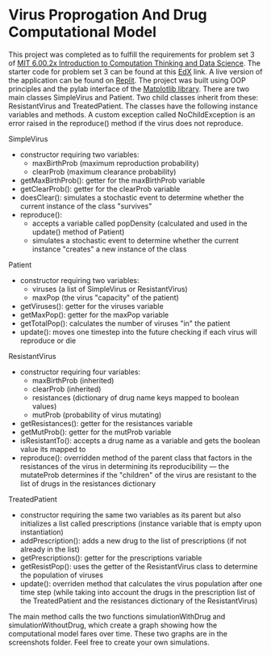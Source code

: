 # Virus Proprogation And Drug Computational Model 

This project was completed as to fulfill the requirements for problem set 3 of [MIT 6.00.2x Introduction to Computation Thinking and Data Science](https://online-learning.harvard.edu/course/cs50-introduction-computer-science?delta=0). The starter code for problem set 3 can be found at this [EdX](https://courses.edx.org/assets/courseware/v1/b79fcf3fba22dd033dd933c0ce9c1bc7/asset-v1:MITx+6.00.2x+1T2021+type@asset+block/ProblemSet3.zip) link. A live version of the application can be found on [Replit](https://replit.com/@john-albright/virus-drug-computational-model). The project was built using OOP principles and the pylab interface of the [Matplotlib library](https://matplotlib.org/). There are two main classes SimpleVirus and Patient. Two child classes inherit from these: ResistantVirus and TreatedPatient. The classes have the following instance variables and methods. A custom exception called NoChildException is an error raised in the reproduce() method if the virus does not reproduce. 

SimpleVirus
- constructor requiring two variables: 
  - maxBirthProb (maximum reproduction probability)
  - clearProb (maximum clearance probability)
- getMaxBirthProb(): getter for the maxBirthProb variable
- getClearProb(): getter for the clearProb variable
- doesClear(): simulates a stochastic event to determine whether the current instance of the class "survives"
- reproduce():
  - accepts a variable called popDensity (calculated and used in the update() method of Patient)
  - simulates a stochastic event to determine whether the current instance "creates" a new instance of the class

Patient 
- constructor requiring two variables: 
  - viruses (a list of SimpleVirus or ResistantVirus)
  - maxPop (the virus "capacity" of the patient)
- getViruses(): getter for the viruses variable
- getMaxPop(): getter for the maxPop variable
- getTotalPop(): calculates the number of viruses "in" the patient
- update(): moves one timestep into the future checking if each virus will reproduce or die

ResistantVirus
- constructor requiring four variables:
  - maxBirthProb (inherited)
  - clearProb (inherited)
  - resistances (dictionary of drug name keys mapped to boolean values)
  - mutProb (probability of virus mutating)
- getResistances(): getter for the resistances variable
- getMutProb(): getter for the mutProb variable
- isResistantTo(): accepts a drug name as a variable and gets the boolean value its mapped to
- reproduce(): overridden method of the parent class that factors in the resistances of the virus in determining its reproducibility — the mutateProb determines if the "children" of the virus are resistant to the list of drugs in the resistances dictionary 

TreatedPatient
- constructor requiring the same two variables as its parent but also initializes a list called prescriptions (instance variable that is empty upon instantiation)
- addPrescription(): adds a new drug to the list of prescriptions (if not already in the list)
- getPrescriptions(): getter for the prescriptions variable
- getResistPop(): uses the getter of the ResistantVirus class to determine the population of viruses 
- update(): overriden method that calculates the virus population after one time step (while taking into account the drugs in the prescription list of the TreatedPatient and the resistances dictionary of the ResistantVirus)

The main method calls the two functions simulationWithDrug and simulationWithoutDrug, which create a graph showing how the computational model fares over time. These two graphs are in the screenshots folder. Feel free to create your own simulations.